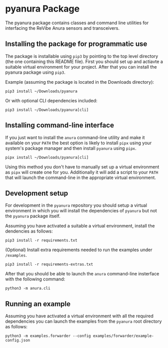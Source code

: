 # pyanura Package

The pyanura package contains classes and command line utilities for interfacing
the ReVibe Anura sensors and transceivers.

## Installing the package for programmatic use

The package is installable using `pip3` by pointing to the top level directory (the one containing this README file).
First you should set up and actiavte a suitable virtual environment for your project.
After that you can install the pyanura package using `pip3`.

Example (assuming the package is located in the Downloads directory):

    pip3 install ~/Downloads/pyanura

Or with optional CLI dependencies included:

    pip3 install ~/Downloads/pyanura[cli]

## Installing command-line interface

If you just want to install the `anura` command-line utility and make it available
on your `PATH` the best option is likely to install `pipx` using your system's package
manager and then install `pyanura` using `pipx`.

    pipx install ~/Downloads/pyanura[cli]

Using this method you don't have to manually set up a virtual environment as `pipx`
will create one for you. Additionally it will add a script to your `PATH` that will
launch the command-line in the appropriate virtual environment.


## Development setup

For development in the  `pyanura` repository you should setup a virtual environment in which you will install the dependencies of `pyanura` but not the `pyanura` package itself.

Assuming you have activated a suitable a virtual environment, install the dendencies as follows:

    pip3 install -r requirements.txt

(Optional) Install extra requirements needed to run the examples under `/examples`.

    pip3 install -r requirements-extras.txt

After that you should be able to launch the `anura` command-line insterface with the following command:

    python3 -m anura.cli


## Running an example

Assuming you have activated a virtual environment with all the required
dependencies you can launch the examples from the `pyanura` root directory
as follows:

    python3 -m examples.forwarder --config examples/forwarder/example-config.json

